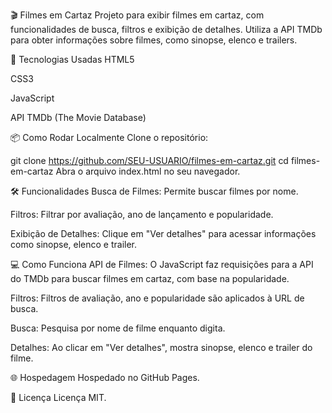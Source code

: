 🎬 Filmes em Cartaz
Projeto para exibir filmes em cartaz, com funcionalidades de busca, filtros e exibição de detalhes. Utiliza a API TMDb para obter informações sobre filmes, como sinopse, elenco e trailers.

🚀 Tecnologias Usadas
HTML5

CSS3

JavaScript

API TMDb (The Movie Database)

📦 Como Rodar Localmente
Clone o repositório:

git clone https://github.com/SEU-USUARIO/filmes-em-cartaz.git
cd filmes-em-cartaz
Abra o arquivo index.html no seu navegador.

🛠️ Funcionalidades
Busca de Filmes: Permite buscar filmes por nome.

Filtros: Filtrar por avaliação, ano de lançamento e popularidade.

Exibição de Detalhes: Clique em "Ver detalhes" para acessar informações como sinopse, elenco e trailer.


💻 Como Funciona
API de Filmes: O JavaScript faz requisições para a API do TMDb para buscar filmes em cartaz, com base na popularidade.

Filtros: Filtros de avaliação, ano e popularidade são aplicados à URL de busca.

Busca: Pesquisa por nome de filme enquanto digita.

Detalhes: Ao clicar em "Ver detalhes", mostra sinopse, elenco e trailer do filme.

🌐 Hospedagem
Hospedado no GitHub Pages.

📄 Licença
Licença MIT.


